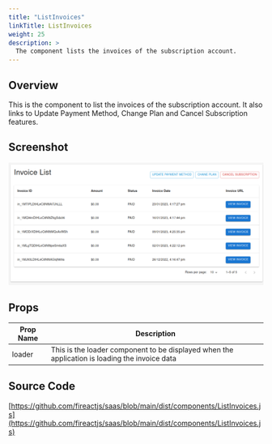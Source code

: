 ```yaml
---
title: "ListInvoices"
linkTitle: ListInvoices
weight: 25
description: >
  The component lists the invoices of the subscription account.
---
```

## Overview

This is the component to list the invoices of the subscription account. It also links to Update Payment Method, Change Plan and Cancel Subscription features.

## Screenshot

![Screenshot](screenshot.png)

## Props

| Prop Name | Description |
| --- | --- |
| loader | This is the loader component to be displayed when the application is loading the invoice data |

## Source Code

[https://github.com/fireactjs/saas/blob/main/dist/components/ListInvoices.js](https://github.com/fireactjs/saas/blob/main/dist/components/ListInvoices.js)